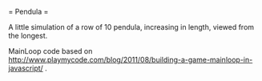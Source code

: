 = Pendula = 

A little simulation of a row of 10 pendula, increasing in length, viewed from the longest.

MainLoop code based on http://www.playmycode.com/blog/2011/08/building-a-game-mainloop-in-javascript/ .
